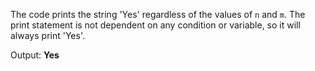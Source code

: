 The code prints the string 'Yes' regardless of the values of `n` and `m`. The print statement is not dependent on any condition or variable, so it will always print 'Yes'.

Output: **Yes**